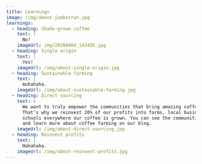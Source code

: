 ```yaml
---
title: Learnings
image: /img/about-jumbotron.jpg
learnings:
  - heading: Shade-grown coffee
    text: |
      No!
    imageUrl: img/20200404_145456.jpg
  - heading: Single origin
    text: |
      Yes!
    imageUrl: /img/about-single-origin.jpg
  - heading: Sustainable farming
    text: |
      muhahaha.
    imageUrl: /img/about-sustainable-farming.jpg
  - heading: Direct sourcing
    text: >
      We want to truly empower the communities that bring amazing coffee to you.
      That’s why we reinvest 20% of our profits into farms, local businesses and
      schools everywhere our coffee is grown. You can see the communities grow
      and learn more about coffee farming on our blog.
    imageUrl: /img/about-direct-sourcing.jpg
  - heading: Reinvest profits
    text: |
      Hahahaha.
    imageUrl: /img/about-reinvest-profits.jpg
---
```

